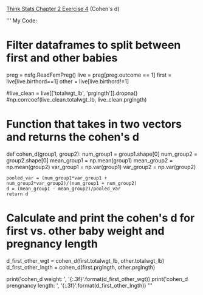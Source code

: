 [Think Stats Chapter 2 Exercise 4](http://greenteapress.com/thinkstats2/html/thinkstats2003.html#toc24) (Cohen's d)

'''
My Code:

# Filter dataframes to split between first and other babies
preg = nsfg.ReadFemPreg()
live = preg[preg.outcome == 1]
first = live[live.birthord==1]
other = live[live.birthord!=1]

#live_clean = live[['totalwgt_lb', 'prglngth']].dropna()
#np.corrcoef(live_clean.totalwgt_lb, live_clean.prglngth)

# Function that takes in two vectors and returns the cohen's d
def cohen_d(group1, group2):
    num_group1 = group1.shape[0]
    num_group2 = group2.shape[0]
    mean_group1 = np.mean(group1)
    mean_group2 = np.mean(group2)
    var_group1 = np.var(group1)
    var_group2 = np.var(group2)
    
    pooled_var = (num_group1*var_group1 + num_group2*var_group2)/(num_group1 + num_group2)
    d = (mean_group1 - mean_group2)/pooled_var
    return d

# Calculate and print the cohen's d for first vs. other baby weight and pregnancy length
d_first_other_wgt = cohen_d(first.totalwgt_lb, other.totalwgt_lb)
d_first_other_lngth = cohen_d(first.prglngth, other.prglngth)

print('cohen_d weight: ', '{:.3f}'.format(d_first_other_wgt))
print('cohen_d prengnancy length: ', '{:.3f}'.format(d_first_other_lngth))
'''
